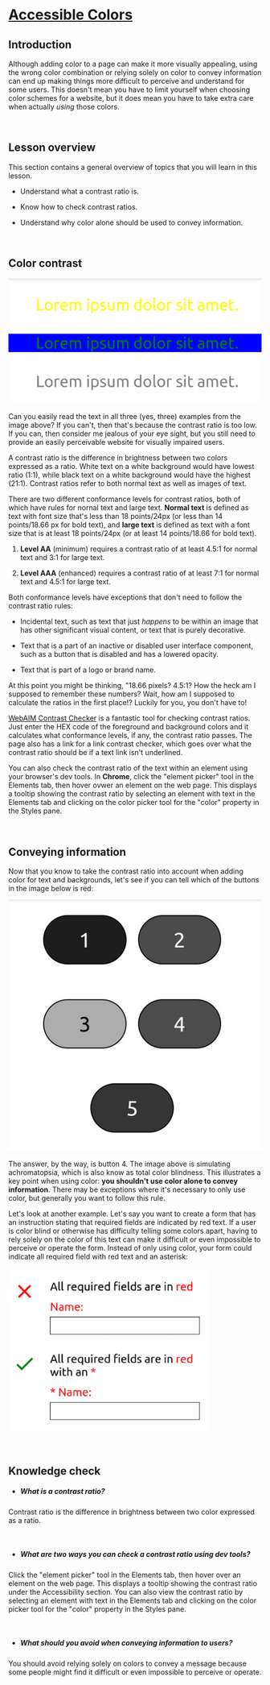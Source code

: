 # [Accessible Colors](https://www.theodinproject.com/lessons/node-path-advanced-html-and-css-accessible-colors)

## Introduction

Although adding color to a page can make it more visually appealing, using the wrong color combination or relying solely on color to convey information can end up making things more difficult to perceive and understand for some users. This doesn't mean you have to limit yourself when choosing color schemes for a website, but it does mean you have to take extra care when actually _using_ those colors.

<br>

## Lesson overview

This section contains a general overview of topics that you will learn in this lesson.

- Understand what a contrast ratio is.

- Know how to check contrast ratios.

- Understand why color alone should be used to convey information.

<br>

## Color contrast

![](images/1.jpg)

Can you easily read the text in all three (yes, three) examples from the image above? If you can't, then that's because the contrast ratio is too low. If you can, then consider me jealous of your eye sight, but you still need to provide an easily perceivable website for visually impaired users.

A contrast ratio is the difference in brightness between two colors expressed as a ratio. White text on a white background would have lowest ratio (1:1), while black text on a white background would have the highest (21:1). Contrast ratios refer to both normal text as well as images of text.

There are two different conformance levels for contrast ratios, both of which have rules for nornal text and large text. **Normal text** is defined as text with font size that's less than 18 points/24px (or less than 14 points/18.66 px for bold text), and **large text** is defined as text with a font size that is at least 18 points/24px (or at least 14 points/18.66 for bold text).

1. **Level AA** (minimum) requires a contrast ratio of at least 4.5:1 for normal text and 3:1 for large text.

2. **Level AAA** (enhanced) requires a contrast ratio of at least 7:1 for normal text and 4.5:1 for large text.

Both conformance levels have exceptions that don't need to follow the contrast ratio rules:

- Incidental text, such as text that just _happens_ to be within an image that has other significant visual content, or text that is purely decorative.

- Text that is a part of an inactive or disabled user interface component, such as a button that is disabled and has a lowered opacity.

- Text that is part of a logo or brand name.

At this point you might be thinking, "18.66 pixels? 4.5:1? How the heck am I supposed to remember these numbers? Wait, how am I supposed to calculate the ratios in the first place!? Luckily for you, you don't have to!

[WebAIM Contrast Checker](https://webaim.org/resources/contrastchecker/) is a fantastic tool for checking contrast ratios. Just enter the HEX code of the foreground and background colors and it calculates what conformance levels, if any, the contrast ratio passes. The page also has a link for a link contrast checker, which goes over what the contrast ratio should be if a text link isn't underlined.

You can also check the contrast ratio of the text within an element using your browser's dev tools. In **Chrome**, click the "element picker" tool in the Elements tab, then hover ovwer an element on the web page. This displays a tooltip showing the contrast ratio by selecting an element with text in the Elements tab and clicking on the color picker tool for the "color" property in the Styles pane.

<br>

## Conveying information

Now that you know to take the contrast ratio into account when adding color for text and backgrounds, let's see if you can tell which of the buttons in the image below is red:

![](images/2.jpg)

The answer, by the way, is button 4. The image above is simulating achromatopsia, which is also know as total color blindness. This illustrates a key point when using color: **you shouldn't use color alone to convey information**. There may be exceptions where it's necessary to only use color, but generally you want to follow this rule.

Let's look at another example. Let's say you want to create a form that has an instruction stating that required fields are indicated by red text. If a user is color blind or otherwise has difficulty telling some colors apart, having to rely solely on the color of this text can make it difficult or even impossible to perceive or operate the form. Instead of only using color, your form could indicate all required field with red text and an asterisk:

![](images/3.jpg)

<br>

## Knowledge check

- ##### What is a contrast ratio?

Contrast ratio is the difference in brightness between two color expressed as a ratio.

<br>

- ##### What are two ways you can check a contrast ratio using dev tools?

Click the "element picker" tool in the Elements tab, then hover over an element on the web page. This displays a tooltip showing the contrast ratio under the Accessibility section. You can also view the contrast ratio by selecting an element with text in the Elements tab and clicking on the color picker tool for the "color" property in the Styles pane.

<br>

- ##### What should you avoid when conveying information to users?

You should avoid relying solely on colors to convey a message because some people might find it difficult or even impossible to perceive or operate.
